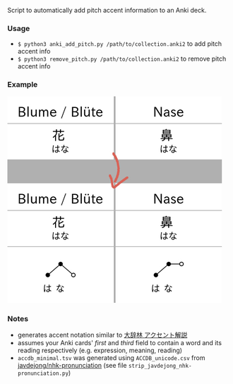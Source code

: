 Script to automatically add pitch accent information to an Anki deck.

### Usage
* `$ python3 anki_add_pitch.py /path/to/collection.anki2` to add pitch accent info
* `$ python3 remove_pitch.py /path/to/collection.anki2` to remove pitch accent info

### Example
![](example.jpg)

### Notes
* generates accent notation similar to [大辞林 アクセント解説](https://www.sanseido-publ.co.jp/publ/dicts/daijirin_ac.html)
* assumes your Anki cards' *first* and *third* field to contain a word and its reading respectively (e.g. expression, meaning, reading)
* `accdb_minimal.tsv` was generated using `ACCDB_unicode.csv` from [javdejong/nhk-pronunciation](https://github.com/javdejong/nhk-pronunciation/blob/master/ACCDB_unicode.csv) (see file `strip_javdejong_nhk-pronunciation.py`)
